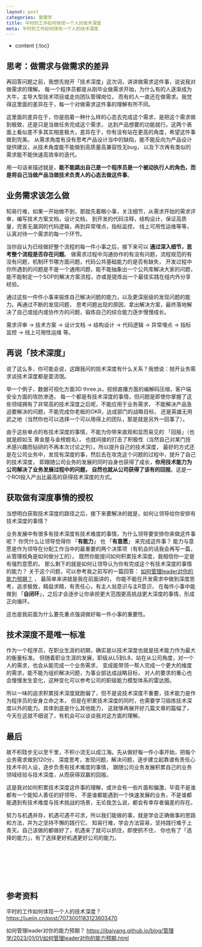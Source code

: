 ```yaml
---
layout: post
categories: 管理学
title: 平时的工作如何体现一个人的技术深度
meta: 平时的工作如何体现一个人的技术深度
---
```

* content
{:toc}

## 思考：做需求与做需求的差异

再回答问题之前，我想先抛开「技术深度」这次词，讲讲做需求这件事，说说我对做需求的理解。
每一个程序员都是从刚毕业做需求开始，为什么有的人逐渐成为大牛，主导大型技术项目或走向团队管理岗位，
而有的人一直还在做需求。我觉得这里面的差异在于，每一个对做需求这件事的理解有所不同。

这里面的差异在于，你是抱着一种什么样的心态去完成这个需求，是把这个需求做到极致，还是只是当做任务完成这个需求，
达到产品想要的功能就行。这两个表面上看似差不多其实相差极大，差异在于，你有没有站在更高的角度，希望这件事做到完美。
从需求角度有没有思考产品设计当中的缺陷，能不能反向为产品设计提供建议，从技术角度能不能做到高质量高兼容性无bug，
以及下次再有类似的需求能不能快速高效率的迭代。

用一句话来描述就是，**能不能跳出自己是一个程序员是一个被动执行人的角色，而是将自己当做产品当做技术负责人的心态去做这件事**。

## 业务需求该怎么做

知易行难，如果一开始做不到，那就先着眼小事，关注细节，从需求开始的需求评审，编写技术方案文档，设计文档，
到开发的代码注释，结构设计，保证高质量，完善无漏洞的代码逻辑，再到异常埋点，指标监控，
线上可用性运维等等，认真对待一个需求的每一个环节。

当你自认为已经做好整个流程的每一件小事之后，接下来可以 **通过深入细节，思考整个流程是否存在问题**。
做需求过程中沟通协作的有没有问题，流程规范的有没有问题，机制环节哪方面问题，代码公共基础能力的是否有缺失，
开发过程中你所遇到的问题是不是一个通用问题，能不能抽象出一个公共库解决大家的问题，
能不能制定一个SOP的解决方案流程，亦或是提炼出一个最佳实践在组内外分享经验。

通过这些一件件小事来锻炼自己解决问题的能力，以及更深层级的发现问题的能力。再通过不断的发现问题，
思考问题出现的原因，拿出解决方案，最终落地解决了自己或组内或协作方的问题，锻炼自己的综合能力逐步慢慢成长。

需求评审 -> 技术方案 -> 设计文档 -> 结构设计 -> 代码逻辑 -> 异常埋点 -> 指标监控 -> 线上可用性运维 等。

## 再说「技术深度」

说了这么多，你可能会说，这跟我问的技术深度有什么关系？我想说：抛开业务需求谈技术深度都是耍流氓。

举一个例子，数据可视化方面3D three.js，视频直播方面的编解码压缩，客户端安全方面的攻防渗透，
每一个都是有技术深度的事情，但问题是即使你掌握了这些领域拥有了非常高的技术深度之后呢，不能应用于业务需求，
不能解决产品急迫要解决的问题，不能完成你老板的OKR，达成部门的战略目标，
还是英雄无用武之地（当然你也可以选择一个可以用得上的团队，那是就是另外一回事了）。

由于这些单点的有技术深度的事情，不能为你带来直观和显而易见的 「回报」（也就是颜如玉 黄金屋与金榜题名），
也就间接的打击了积极性（当然自己对某门技术感兴趣而钻研的不再本次讨论之列）。所以提升自己的技术深度，
最好的方式还是在公司业务中，发现有深度的事，然后去在攻克这个问题的过程中，提升了自己的技术深度，
即跟随公司业务的发展的同时自身也获得了成长，**你用技术能力为公司解决了业务发展过程中的问题，
自然也就从公司获得了该有的回报**。这是一个ROI投入产出比最高的获得技术深度的方式。

## 获取做有深度事情的授权

当想明白获取技术深度的路径之后，接下来要解决的就是，如何让领导给你安排有技术深度的事情？

业务发展中有很多有技术深度有技术难度的事情，为什么领导要安排你来做这件事呢？
你凭什么让领导觉得你 「**有能力**」 也 「**有意愿**」 来完成这件事？
能力与意愿是作为领导在分配工作当中的最重要的两个决策项（有机会的话我会再写一篇，从管理视角是如何做分工的）。
既然你能提问如何积累技术深度，我相信你一定是有强烈意愿的，
那么剩下的就是如何让领导认为你有完成这个有技术深度的事情的能力？
关于这个问题，可以参考我之前写的一篇回答：
[如何管理leader对你的能力预期？](https://ibaiyang.github.io/blog/管理学/2023/01/01/如何管理leader对你的能力预期.html) ，
最简单来讲就是我在前面讲的，
你能不能在开发需求中做到深度思考，追求极致，精益求精，有责任心，有主人翁意识与主R意识，
在每件小事中能做到 「**自闭环**」，之后才会逐步让你承担更大范围更高挑战更大深度的事情，形成正向循环。

这也是我前面为什么要先重点强调做好每一件小事的重要性。

## 技术深度不是唯一标准

作为一个程序员，在职业生涯的初期，确实是以技术深度也就是技术能力作为最大的衡量标准。
但随着职业生涯的发展，职级从L5到L8，站在从公司角度，对一个人的需求，也会从能完成一个业务需求，
变成能带领一帮人完成一个更大的维度的需求，能不能为组织解决问题，为事业部达成战略目标，
对人的要求的重心也会慢慢发生变化，这种变化可以参考公司的职级能力模型体系的雷达图。

所以一味的追求积累技术深度就跑偏了，但不是说技术深度不重要，技术能力是作为程序员的安身立命之本，
但是在积累技术深度的同时，也需要学习锻炼技术深度以外的能力。具体到底是什么其他能力，
这就够再展开好几篇文章的篇幅了，今天在这就不细说了，有机会可以谈谈我对这方面的理解。

## 最后

故不积跬步无以至千里，不积小流无以成江海。先从做好每一件小事开始，把每个业务需求做到120分，
深度思考，发现问题，解决问题，逐步建立起靠谱有责任心技术牛的人设，逐步负责有技术难度的事情，
跟随公司业务发展积累自己的业务领域经验与技术深度，从而获得双赢的回报。

这是我对如何积累技术深度这件事的理解，或许会有一些片面和偏激，毕竟不是谁都有一个能知人善任的好领导，
不是谁都能遇到一个快速发展的业务，不是谁都能遇到有技术难度与技术挑战的场景，无论我怎么说，都会有幸存者偏差的存在。

努力与机遇并存，机遇可遇不可求，所以我们能做的事，就是学会正确做事的思路和方法，并为之坚持不懈的践行它。
知易行难，学会方法容易，坚持践行难于上青天。自己该做的都做好了，机遇来了就可以抓住，即使抓不住，
你也有了「选择的能力」，有了选择更好机遇更好公司的能力。







<br/><br/><br/><br/><br/>
## 参考资料

平时的工作如何体现一个人的技术深度？ <https://juejin.cn/post/7073001183123603470>

如何管理leader对你的能力预期？ <https://ibaiyang.github.io/blog/管理学/2023/01/01/如何管理leader对你的能力预期.html>


